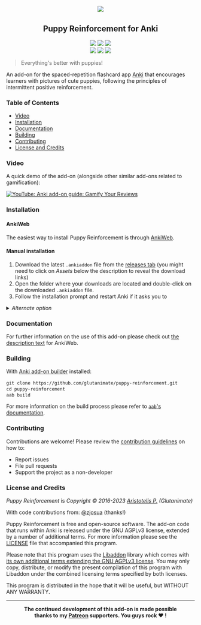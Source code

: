 <p align="center"><img src="screenshots/reviewer.gif" height=500></p>

<h2 align="center">Puppy Reinforcement for Anki</h2>

<p align="center">
<a title="Latest (pre-)release" href="https://github.com/glutanimate/puppy-reinforcement/releases"><img src ="https://img.shields.io/github/release-pre/glutanimate/puppy-reinforcement.svg?colorB=brightgreen"></a>
<a title="License: GNU AGPLv3" href="https://github.com/glutanimate/puppy-reinforcement/blob/master/LICENSE"><img  src="https://img.shields.io/badge/license-GNU AGPLv3-green.svg"></a>
<a title="Rate on AnkiWeb" href="https://ankiweb.net/shared/info/1722658993"><img src="https://glutanimate.com/logos/ankiweb-rate.svg"></a>
<br>
<a title="Buy me a coffee :)" href="https://ko-fi.com/X8X0L4YV"><img src="https://img.shields.io/badge/ko--fi-contribute-%23579ebd.svg"></a>
<a title="Support me on Patreon :D" href="https://www.patreon.com/bePatron?u=7522179"><img src="https://img.shields.io/badge/patreon-support-%23f96854.svg"></a>
<a title="Follow me on Twitter" href="https://twitter.com/intent/user?screen_name=glutanimate"><img src="https://img.shields.io/twitter/follow/glutanimate.svg"></a>
</p>

> Everything's better with puppies!

An add-on for the spaced-repetition flashcard app [Anki](https://apps.ankiweb.net/) that encourages learners with pictures of cute puppies, following the principles of intermittent positive reinforcement.

### Table of Contents <!-- omit in toc -->

<!-- MarkdownTOC levels="1,2,3" -->

- [Video](#video)
- [Installation](#installation)
- [Documentation](#documentation)
- [Building](#building)
- [Contributing](#contributing)
- [License and Credits](#license-and-credits)

<!-- /MarkdownTOC -->

###  Video

A quick demo of the add-on (alongside other similar add-ons related to gamification):

[![YouTube: Anki add-on guide: Gamify Your Reviews](https://i.ytimg.com/vi/UkveLkAgXiM/mqdefault.jpg)](https://youtu.be/UkveLkAgXiM)

### Installation

#### AnkiWeb <!-- omit in toc -->

The easiest way to install Puppy Reinforcement is through [AnkiWeb](https://ankiweb.net/shared/info/1722658993).

#### Manual installation <!-- omit in toc -->

1. Download the latest `.ankiaddon` file from the [releases tab](https://github.com/glutanimate/puppy-reinforcement/releases) (you might need to click on *Assets* below the description to reveal the download links)
2. Open the folder where your downloads are located and double-click on the downloaded `.ankiaddon` file.
3. Follow the installation prompt and restart Anki if it asks you to

<details>

<summary><i>Alternate option</i></summary>

1. Download the latest `.ankiaddon` package from the [releases tab](https://github.com/glutanimate/puppy-reinforcement/releases) (you might need to click on *Assets* below the description to reveal the download links)
2. From Anki's main window, head to *Tools* → *Add-ons*
3. Drag-and-drop the `.ankiaddon` package onto the add-ons list
4. Restart Anki

Video summary:

<img src="https://raw.githubusercontent.com/glutanimate/docs/master/anki/add-ons/media/ankiaddon-installation-macos.gif" width=640>

</details>

### Documentation

For further information on the use of this add-on please check out [the description text](docs/description.md) for AnkiWeb.

### Building

With [Anki add-on builder](https://github.com/glutanimate/anki-addon-builder/) installed:

    git clone https://github.com/glutanimate/puppy-reinforcement.git
    cd puppy-reinforcement
    aab build

For more information on the build process please refer to [`aab`'s documentation](https://github.com/glutanimate/anki-addon-builder/#usage).

### Contributing

Contributions are welcome! Please review the [contribution guidelines](./CONTRIBUTING.md) on how to:

- Report issues
- File pull requests
- Support the project as a non-developer

### License and Credits

*Puppy Reinforcement* is *Copyright © 2016-2023 [Aristotelis P.](https://glutanimate.com/) (Glutanimate)*

With code contributions from: [@zjosua](https://github.com/zjosua) (thanks!)

Puppy Reinforcement is free and open-source software. The add-on code that runs within Anki is released under the GNU AGPLv3 license, extended by a number of additional terms. For more information please see the [LICENSE](https://github.com/glutanimate/puppy-reinforcement/blob/master/LICENSE) file that accompanied this program.

Please note that this program uses the [Libaddon](https://github.com/glutanimate/anki-libaddon/) library which comes with [its own additional terms extending the GNU AGPLv3 license](https://github.com/glutanimate/puppy-reinforcement/blob/master/src/puppy_reinforcement/libaddon/LICENSE). You may only copy, distribute, or modify the present compilation of this program with Libaddon under the combined licensing terms specified by both licenses.

This program is distributed in the hope that it will be useful, but WITHOUT ANY WARRANTY.

----

<b>
<div align="center">The continued development of this add-on is made possible <br>thanks to my <a href="https://www.patreon.com/glutanimate">Patreon</a>  supporters. You guys rock ❤️ !</div>
</b>
